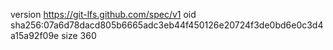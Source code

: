 version https://git-lfs.github.com/spec/v1
oid sha256:07a6d78dacd805b6665adc3eb44f450126e20724f3de0bd6e0c3d4a15a92f09e
size 360
